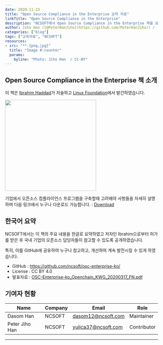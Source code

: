 ```yaml
---
date: 2020-11-23
title: "Open Source Compliance in the Enterprise 요약 자료"
linkTitle: "Open Source Compliance in the Enterprise"
description: "NCSOFT에서 Open Source Compliance in the Enterprise 책을 요약 정리하여 누구나 열람할 수 있도록 GitHub에 공개하였습니다."
author: Jiho Han ([@PeterHanJiho](https://github.com/PeterHanJiho)) / [CC BY 4.0](https://creativecommons.org/licenses/by/4.0/)
categories: ["blog"]
tags: ["교육자료", "NCSOFT"]
resources:
- src: "**.{png,jpg}"
  title: "Image #:counter"
  params:
    byline: "Photo: Jiho Han  / CC-BY"
---
```


## Open Source Compliance in the Enterprise 책 소개

이 책은 [Ibrahim Haddad](https://www.ibrahimatlinux.com/about.html)가 저술하고 [Linux Foundation](https://www.linuxfoundation.org/compliance-and-security/2018/12/open-source-compliance-in-the-enterprise/)에서 발간하였습니다. 

<img src="featured-book.png" width="300">

기업에서 오픈소스 컴플라이언스 프로그램을 구축할때 고려해야 사항들을 자세히 설명하며 다음 링크에서 누구나 다운로드 가능합니다. : [Download](https://www.linuxfoundation.org/compliance-and-security/2018/12/open-source-compliance-in-the-enterprise/)

## 한국어 요약

NCSOFT에서는 이 책의 주요 내용을 한글로 요약하였고 저자인 Ibrahim으로부터 허가를 받은 후 국내 기업의 오픈소스 담당자들이 참고할 수 있도록 공개하였습니다. 

특히, 이를 GitHub에 공유하여 누구나 참고하고, 개선하여 계속 발전시킬 수 있게 하였습니다. 

* GitHub : https://github.com/ncsoft/osc-enterprise-ko/
* License : CC BY 4.0
* 발표자료 : [OSC-Enterprise-ko_Openchain_KWG_20200317_FN.pdf](OSC-Enterprise-ko_OpenchainKWG_20200317_FN.pdf)

## 기여자 현황 

| Name            | Company           | Email | Role |
|-------------------|-----------------|------|------|
| Dasom Han   | NCSOFT  | 	dasom12@ncsoft.com | Maintainer |
| Peter Jiho Han  | NCSOFT | yulica37@ncsoft.com | Contributor | 


---------
